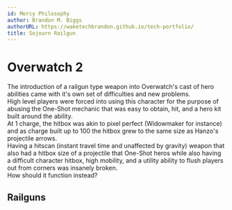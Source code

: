 ```yaml
---
id: Mercy Philosophy
author: Brandon M. Biggs
authorURL: https://waketechbrandon.github.io/tech-portfolio/
title: Sojourn Railgun
---
```


# Overwatch 2

The introduction of a railgun type weapon into Overwatch's cast of hero abilities came with it's own set of difficulties and new problems.    
High level players were forced into using this character for the purpose of abusing the One-Shot mechanic that was easy to obtain, hit, and a hero kit built around the ability.    
At 1 charge, the hitbox was akin to pixel perfect (Widowmaker for instance) and as charge built up to 100 the hitbox grew to the same size as Hanzo's projectile arrows.    
Having a hitscan (instant travel time and unaffected by gravity) weapon that also had a hitbox size of a projectile that One-Shot heros while also having a difficult character hitbox, high mobility, and a utility ability to flush players out from corners was insanely broken.    
How should it function instead?


<!--truncate-->

## Railguns
